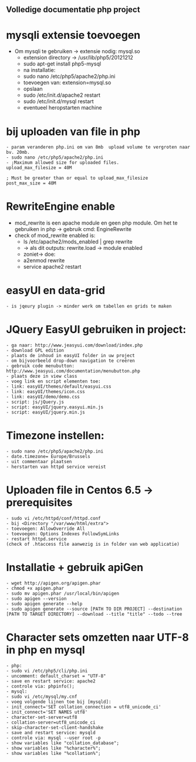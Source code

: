 ## Volledige documentatie php project 

# mysqli extensie toevoegen 

* Om mysqli te gebruiken -> extensie nodig: mysql.so
	- extension directory -> /usr/lib/php5/20121212
	- sudo apt-get install php5-mysql
	- na installatie:
	- sudo nano /etc/php5/apache2/php.ini
	- toevoegen van: extension=mysql.so 
	- opslaan
	- sudo /etc/init.d/apache2 restart
	- sudo /etc/init.d/mysql restart
	- eventueel heropstarten machine
 
# bij uploaden van file in php
	- param veranderen php.ini om van 8mb  upload volume te vergroten naar bv. 20mb. 
	- sudo nano /etc/php5/apache2/php.ini
	- ;Maximum allowed size for uploaded files.
	upload_max_filesize = 40M

	; Must be greater than or equal to upload_max_filesize
	post_max_size = 40M 



# RewriteEngine enable

* mod_rewrite is een apache module en geen php module. Om het te gebruiken in php -> gebruik cmd: EngineRewrite
* check of mod_rewrite enabled is:
	- ls /etc/apache2/mods_enabled | grep rewrite
	- -> als dit outputs: rewrite.load -> module enabled
	- zoniet-> doe:
	- a2enmod rewrite
	- service apache2 restart

# easyUI en data-grid
	- is jqeury plugin -> minder werk om tabellen en grids te maken
	
 
# JQuery EasyUI gebruiken in project:

	- ga naar: http://www.jeasyui.com/download/index.php
	- download GPL edition
	- plaats de inhoud in easyUI folder in uw project
	- om bijvoorbeeld drop-down navigation te creëren
	- gebruik code menubutton: http://www.jeasyui.com/documentation/menubutton.php
	- plaats deze in view class
	- voeg link en script elementen toe: 
	- link: easyUI/themes/default/easyui.css
	- link: easyUI/themes/icon.css
	- link: easyUI/demo/demo.css
	- script: js/jQuery.js
	- script: easyUI/jquery.easyui.min.js
	- script: easyUI/jquery.min.js

# Timezone instellen:

	- sudo nano /etc/php5/apache2/php.ini
	- date.timezone= Europe/Brussels
	- uit commentaar plaatsen
	- herstarten van httpd service vereist

# Uploaden file in Centos 6.5 -> prerequisites 
	- sudo vi /etc/httpd/conf/httpd.conf
	- bij <Directory "/var/www/html/extra"> 
	- toevoegen: AllowOverride All
	- toevoegen: Options Indexes FollowSymLinks
	- restart httpd.service
	(check of .htaccess file aanwezig is in folder van web applicatie)

# Installatie + gebruik apiGen

	- wget http://apigen.org/apigen.phar
	- chmod +x apigen.phar
	- sudo mv apigen.phar /usr/local/bin/apigen
	- sudo apigen --version
	- sudo apigen generate --help
	- sudo apigen generate --source [PATH TO DIR PROJECT] --destination [PATH TO TARGET DIRECTORY] --download --title "title" --todo --tree

# Character sets omzetten naar UTF-8 in php en mysql
	- php: 
	- sudo vi /etc/php5/cli/php.ini
	- uncomment: default_charset = "UTF-8"
	- save en restart service: apache2
	- controle via: phpinfo();
	- mysql:
	- sudo vi /etc/mysql/my.cnf
	- voeg volgende lijnen toe bij [mysqld]:
	- init_connect='SET collation_connection = utf8_unicode_ci'
	- init_connect='SET NAMES utf8'
	- character-set-server=utf8
	- collation-server=utf8_unicode_ci
	- skip-character-set-client-handshake
	- save and restart service: mysqld
	- controle via: mysql --user root -p
	- show variables like "collation_database";
	- show variables like "%character%"; 
	- show variables like "%collation%";
